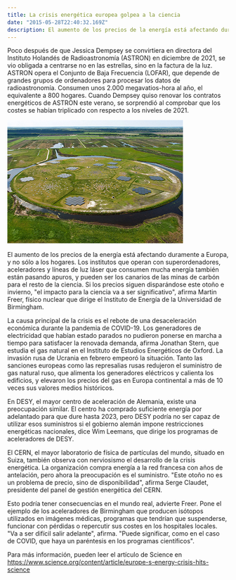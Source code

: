```yaml
---
title: La crisis energética europea golpea a la ciencia
date: "2015-05-28T22:40:32.169Z"
description: El aumento de los precios de la energía está afectando duramente a Europa, y no sólo a los hogares. Los institutos que operan con superordenadores, aceleradores y líneas de luz láser que consumen mucha energía también están pasando apuros.
---
```


Poco después de que Jessica Dempsey se convirtiera en directora del Instituto Holandés de
Radioastronomía (ASTRON) en diciembre de 2021, se vio obligada a centrarse no en las
estrellas, sino en la factura de la luz. ASTRON opera el Conjunto de Baja Frecuencia
(LOFAR), que depende de grandes grupos de ordenadores para procesar los datos de
radioastronomía. Consumen unos 2.000 megavatios-hora al año, el equivalente a 800
hogares. Cuando Dempsey quiso renovar los contratos energéticos de ASTRON este
verano, se sorprendió al comprobar que los costes se habían triplicado con respecto a los
niveles de 2021.

![Crisis](./img.jpg)

El aumento de los precios de la energía está afectando duramente a Europa, y no sólo a los
hogares. Los institutos que operan con superordenadores, aceleradores y líneas de luz
láser que consumen mucha energía también están pasando apuros, y pueden ser los
canarios de las minas de carbón para el resto de la ciencia. Si los precios siguen
disparándose este otoño e invierno, &quot;el impacto para la ciencia va a ser significativo&quot;, afirma
Martin Freer, físico nuclear que dirige el Instituto de Energía de la Universidad de
Birmingham.

La causa principal de la crisis es el rebote de una desaceleración económica durante la
pandemia de COVID-19. Los generadores de electricidad que habían estado parados no
pudieron ponerse en marcha a tiempo para satisfacer la renovada demanda, afirma
Jonathan Stern, que estudia el gas natural en el Instituto de Estudios Energéticos de Oxford.
La invasión rusa de Ucrania en febrero empeoró la situación. Tanto las sanciones europeas
como las represalias rusas redujeron el suministro de gas natural ruso, que alimenta los
generadores eléctricos y calienta los edificios, y elevaron los precios del gas en Europa
continental a más de 10 veces sus valores medios históricos.

En DESY, el mayor centro de aceleración de Alemania, existe una preocupación similar. El
centro ha comprado suficiente energía por adelantado para que dure hasta 2023, pero
DESY podría no ser capaz de utilizar esos suministros si el gobierno alemán impone
restricciones energéticas nacionales, dice Wim Leemans, que dirige los programas de
aceleradores de DESY.

El CERN, el mayor laboratorio de física de partículas del mundo, situado en Suiza, también
observa con nerviosismo el desarrollo de la crisis energética. La organización compra
energía a la red francesa con años de antelación, pero ahora la preocupación es el
suministro. &quot;Este otoño no es un problema de precio, sino de disponibilidad&quot;, afirma Serge
Claudet, presidente del panel de gestión energética del CERN.

Esto podría tener consecuencias en el mundo real, advierte Freer. Pone el ejemplo de los
aceleradores de Birmingham que producen isótopos utilizados en imágenes médicas,
programas que tendrían que suspenderse, funcionar con pérdidas o repercutir sus costes en
los hospitales locales. &quot;Va a ser difícil salir adelante&quot;, afirma. &quot;Puede significar, como en el
caso de COVID, que haya un paréntesis en los programas científicos&quot;.

Para más información, pueden leer el artículo de Science en
https://www.science.org/content/article/europe-s-energy-crisis-hits-science